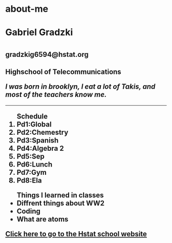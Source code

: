 # about-me


<h1>Gabriel Gradzki<h1>

<h2>gradzkig6594@hstat.org<h2> 

<p><b>Highschool of Telecommunications</b><p>

<p><i>I was born in brooklyn, I eat a lot of Takis, and most of the teachers know me.</i><p>

---

<ol>Schedule
<li>Pd1:Global</li>
<li>Pd2:Chemestry</li>
<li>Pd3:Spanish</li>
<li>Pd4:Algebra 2</li>
<li>Pd5:Sep </li>
<li>Pd6:Lunch </li>
<li>Pd7:Gym </li>
<li>Pd8:Ela</li>
</ol>
<ul> Things I learned in classes
<li>Diffrent things about WW2</li>
<li>Coding</li>
<li>What are atoms</li>
</ul>
<a href="https://www.hstat.org/" >
Click here to go to the Hstat school website
</a>

